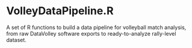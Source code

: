 # VolleyDataPipeline.R
A set of R functions to build a data pipeline for volleyball match analysis, from raw DataVolley software exports to ready-to-analyze rally-level dataset.
